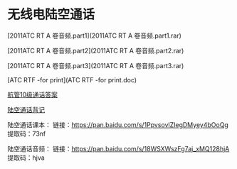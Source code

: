 # 无线电陆空通话

[2011ATC RT A 卷音频.part1](2011ATC RT A 卷音频.part1.rar)

[2011ATC RT A 卷音频.part2](2011ATC RT A 卷音频.part2.rar)

[2011ATC RT A 卷音频.part3](2011ATC RT A 卷音频.part3.rar)

[ATC RTF -for print](ATC RTF -for print.doc)

[航管10级通话答案](航管10级通话答案.doc)

[陆空通话背记](陆空通话背记.rar)

陆空通话课本：
链接：https://pan.baidu.com/s/1PpvsovlZIegDMyey4bOoQg 提取码：73nf

陆空通话音频：
链接：https://pan.baidu.com/s/18WSXWszFg7aj_xMQ128hjA 提取码：hjva 
